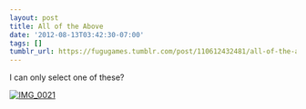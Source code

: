 ```yaml
---
layout: post
title: All of the Above
date: '2012-08-13T03:42:30-07:00'
tags: []
tumblr_url: https://fugugames.tumblr.com/post/110612432481/all-of-the-above
---
```

I can only select one of these?

[![](http://itshardtofondlepenguins.com/wp-content/uploads/2012/08/IMG_0021-1024x768.png "IMG\_0021")](http://itshardtofondlepenguins.com/wp-content/uploads/2012/08/IMG_0021.png)

